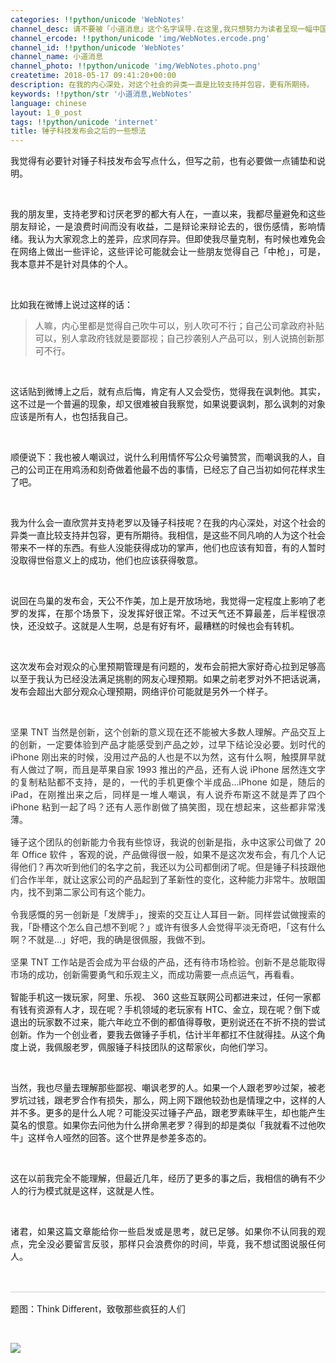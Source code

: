 ```yaml
---
categories: !!python/unicode 'WebNotes'
channel_desc: 请不要被「小道消息」这个名字误导.在这里,我只想努力为读者呈现一幅中国互联网的清明上河图.
channel_ercode: !!python/unicode 'img/WebNotes.ercode.png'
channel_id: !!python/unicode 'WebNotes'
channel_name: 小道消息
channel_photo: !!python/unicode 'img/WebNotes.photo.png'
createtime: 2018-05-17 09:41:20+00:00
description: 在我的内心深处，对这个社会的异类一直是比较支持并包容，更有所期待。
keywords: !!python/str '小道消息,WebNotes'
language: chinese
layout: 1_0_post
tags: !!python/unicode 'internet'
title: 锤子科技发布会之后的一些想法
---
```

<div class="rich_media_content" id="js_content">
<p style="text-align: justify;">
         我觉得有必要针对锤子科技发布会写点什么，但写之前，也有必要做一点铺垫和说明。
        </p>
<p>
<br/>
</p>
<p style="text-align: justify;">
         我的朋友里，支持老罗和讨厌老罗的都大有人在，一直以来，我都尽量避免和这些朋友辩论，一是浪费时间而没有收益，二是辩论来辩论去的，很伤感情，影响情绪。我认为大家观念上的差异，应求同存异。但即使我尽量克制，有时候也难免会在网络上做出一些评论，这些评论可能就会让一些朋友觉得自己「中枪」，可是，我本意并不是针对具体的个人。
        </p>
<p>
<br/>
</p>
<p>
         比如我在微博上说过这样的话：
        </p>
<p>
<span style="color: rgb(51, 51, 51);">
</span>
</p>
<blockquote>
<p>
          人嘛，内心里都是觉得自己吹牛可以，别人吹可不行；自己公司拿政府补贴可以，别人拿政府钱就是要鄙视；自己抄袭别人产品可以，别人说搞创新那可不行。
         </p>
</blockquote>
<p>
<br/>
</p>
<p style="text-align: justify;">
         这话贴到微博上之后，就有点后悔，肯定有人又会受伤，觉得我在讽刺他。其实，这不过是一个普遍的现象，却又很难被自我察觉，如果说要讽刺，那么讽刺的对象应该是所有人，也包括我自己。
        </p>
<p style="text-align: justify;">
<br/>
</p>
<p style="text-align: justify;">
<span style="text-align: justify;">
          顺便说下：我也被人嘲讽过，说什么利用情怀写公众号骗赞赏，而嘲讽我的人，自己的公司正在用鸡汤和刻奇做着他最不齿的事情，已经忘了自己当初如何花样求生了吧。
         </span>
</p>
<p>
<br/>
</p>
<p style="text-align: justify;">
         我为什么会一直欣赏并支持老罗以及锤子科技呢？在我的内心深处，对这个社会的异类一直比较支持并包容，更有所期待。我相信，是这些不同凡响的人为这个社会带来不一样的东西。有些人没能获得成功的掌声，他们也应该有知音，有的人暂时没取得世俗意义上的成功，他们也应该获得敬意。
        </p>
<p>
<br/>
</p>
<p style="text-align: justify;">
         说回在鸟巢的发布会，天公不作美，加上是开放场地，我觉得一定程度上影响了老罗的发挥，在那个场景下，没发挥好很正常。不过天气还不算最差，后半程很凉快，还没蚊子。这就是人生啊，总是有好有坏，最糟糕的时候也会有转机。
        </p>
<p>
<br/>
</p>
<p style="text-align: justify;">
         这次发布会对观众的心里预期管理是有问题的，发布会前把大家好奇心拉到足够高以至于我认为已经没法满足挑剔的网友心理预期。如果之前老罗对外不把话说满，发布会超出大部分观众心理预期，网络评价可能就是另外一个样子。
        </p>
<p>
<br/>
</p>
<p style="margin-bottom: 16px;text-align: justify;">
<span style="color:#333333;">
          坚果
         </span>
<span style="color:#333333;">
          TNT
         </span>
<span style="color:#333333;">
          当然是创新，这个创新的意义现在还不能被大多数人理解。产品交互上的创新，一定要体验到产品才能感受到产品之妙，过早下结论没必要。划时代的 iPhone 刚出来的时候，没用过产品的人也是不以为然，这有什么啊，触摸屏早就有人做过了啊，而且是苹果自家 1993 推出的产品，还有人说 iPhone 居然连文字的复制粘贴都不支持，是的，一代的手机更像个半成品…iPhone 如是，随后的
         </span>
<span style="color: rgb(51, 51, 51);">
          iPad，在刚推出来之后，同样是一堆人嘲讽，有人说乔布斯这不就是弄了四个 iPhone 粘到一起了吗？还有人恶作剧做了搞笑图，现在想起来，这些都非常浅薄。
         </span>
</p>
<p style="margin-bottom: 16px;text-align: justify;">
<span style="color:#333333;">
          锤子这个团队的创新能力令我有些惊讶，我说的创新是指，永中这家公司做了
         </span>
<span style="color:#333333;">
          20
         </span>
<span style="color:#333333;">
          年
         </span>
<span style="color:#333333;">
          Office 软件
         </span>
<span style="color:#333333;">
          ，客观的说，产品做得很一般，如果不是这次发布会，有几个人记得他们？再次听到他们的名字之前，我还以为公司都倒闭了呢。但是锤子科技跟他们合作半年，就让这家公司的产品起到了革新性的变化，这种能力非常牛。放眼国内，找不到第二家公司有这个能力。
         </span>
</p>
<p style="margin-bottom: 16px;text-align: justify;">
<span style="color:#333333;">
          令我感慨的另一创新是「发牌手」，搜索的交互让人耳目一新。同样尝试做搜索的我，「卧槽这个怎么自己想不到呢？」或许有很多人会觉得平淡无奇吧，「这有什么啊？不就是…」好吧，我的确是很佩服，我做不到。
         </span>
</p>
<p style="margin-bottom: 16px;text-align: justify;">
<span style="color:#333333;">
          坚果
         </span>
<span style="color:#333333;">
          TNT
         </span>
<span style="color:#333333;">
          工作站是否会成为平台级的产品，还有待市场检验。创新不是总能取得市场的成功，创新需要勇气和乐观主义，而成功需要一点点运气，再看看。
         </span>
</p>
<p>
<span style="text-align: justify;">
          智能手机这一拨玩家，阿里、乐视、 360 这些互联网公司都进来过，任何一家都有钱有资源有人才，现在呢？手机领域的老玩家有 HTC、金立，现在呢？倒下或退出的玩家数不过来，能六年屹立不倒的都值得尊敬，更别说还在不折不挠的尝试创新。作为一个创业者，要我去做锤子手机，估计半年都扛不住就得挂。从这个角度上说，我佩服老罗，佩服锤子科技团队的这帮家伙，向他们学习。
         </span>
<br/>
</p>
<p>
<span style="text-align: justify;">
<br/>
</span>
</p>
<p style="text-align: justify;">
         当然，我也尽量去理解那些鄙视、嘲讽老罗的人。如果一个人跟老罗吵过架，被老罗坑过钱，跟老罗合作有损失，那么，网上网下跟他较劲也是情理之中，这样的人并不多。更多的是什么人呢？可能没买过锤子产品，跟老罗素昧平生，却也能产生莫名的恨意。如果你去问他为什么拼命黑老罗？得到的却是类似「我就看不过他吹牛」这样令人哑然的回答。这个世界是参差多态的。
        </p>
<p style="text-align: justify;">
<br/>
</p>
<p style="text-align: justify;">
<span style="text-align: justify;">
          这在以前我完全不能理解，但最近几年，经历了更多的事之后，我相信的确有不少人的行为模式就是这样，这就是人性。
         </span>
</p>
<p>
<span style="text-align: justify;">
<br/>
</span>
</p>
<p style="text-align: justify;">
         诸君，如果这篇文章能给你一些启发或是思考，就已足够。如果你不认同我的观点，完全没必要留言反驳，那样只会浪费你的时间，毕竟，我不想试图说服任何人。
        </p>
<p>
<span style="text-align: justify;">
</span>
</p>
<p style="white-space: normal;">
<br/>
</p>
<hr style="margin-top: 1em;margin-bottom: 1em;white-space: normal;max-width: 100%;font-family: Lato, Helvetica, Arial, freesans, clean, sans-serif;border-right-width: 0px;border-bottom-width: 0px;border-left-width: 0px;border-top-style: solid;border-top-color: rgb(234, 234, 234);height: 1px;color: rgb(51, 51, 51);font-size: 15px;box-sizing: border-box !important;word-wrap: break-word !important;"/>
<p style="white-space: normal;">
         题图：Think Different，致敬那些疯狂的人们
        </p>
<p style="white-space: normal;">
<br/>
</p>
<p>
<span style="text-align: justify;">
</span>
</p>
<p>
<img class="" data-copyright="0" data-ratio="1" data-s="300,640" data-src="" data-type="jpeg" data-w="1152" src="{{ '/img/ow5rEn8QGlGpbPtAjlWLg7yxhSGiaw4TZuSlc85IZfjQ2ng4rKgmprqyIANsVgZWTicG2qPrQhIvH1q80AbwcEFA.jpeg' | prepend: site.img | replace: '//','/' }}" style=""/>
</p>
<p>
<span style="text-align: justify;">
</span>
<br/>
</p>
</div>